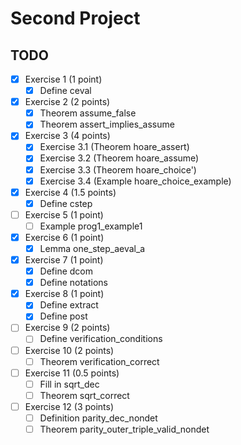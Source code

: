 # Second Project

## TODO
- [x] Exercise 1 (1 point)
    - [x] Define ceval
- [x] Exercise 2 (2 points)
    - [x] Theorem assume_false
    - [x] Theorem assert_implies_assume
- [x] Exercise 3 (4 points)
    - [x] Exercise 3.1 (Theorem hoare_assert)
    - [x] Exercise 3.2 (Theorem hoare_assume)
    - [x] Exercise 3.3 (Theorem hoare_choice') 
    - [x] Exercise 3.4 (Example hoare_choice_example)
- [x] Exercise 4 (1.5 points)
    - [x] Define cstep
- [ ] Exercise 5 (1 point)
    - [ ] Example prog1_example1
- [x] Exercise 6 (1 point)
    - [x] Lemma one_step_aeval_a
- [x] Exercise 7 (1 point)
    - [x] Define dcom
    - [x] Define notations
- [x] Exercise 8 (1 point)
    - [x] Define extract
    - [x] Define post
- [ ] Exercise 9 (2 points)
    - [ ] Define verification_conditions
- [ ] Exercise 10 (2 points)
    - [ ] Theorem verification_correct
- [ ] Exercise 11 (0.5 points)
    - [ ] Fill in sqrt_dec
    - [ ] Theorem sqrt_correct
- [ ] Exercise 12 (3 points)
    - [ ] Definition parity_dec_nondet 
    - [ ] Theorem parity_outer_triple_valid_nondet
